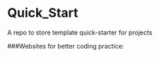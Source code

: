 # Quick_Start
A repo to store template quick-starter for projects



###Websites for better coding practice:

